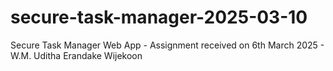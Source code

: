 # secure-task-manager-2025-03-10
 Secure Task Manager Web App - Assignment received on 6th March 2025 - W.M. Uditha Erandake Wijekoon 
